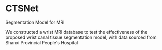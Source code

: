 # CTSNet
Segmentation Model for MRI

We constructed a wrist MRI database to test the effectiveness of the proposed wrist canal tissue segmentation model, with data sourced from Shanxi Provincial People's Hospital
